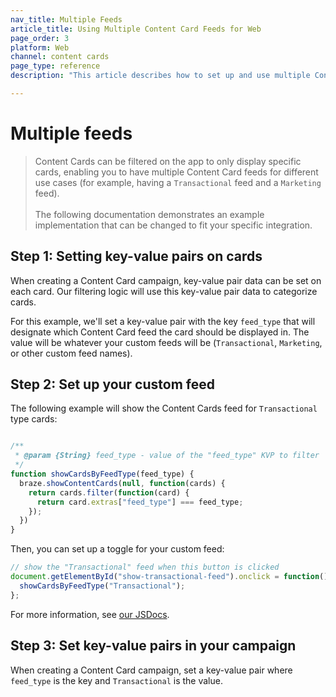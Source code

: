 ```yaml
---
nav_title: Multiple Feeds
article_title: Using Multiple Content Card Feeds for Web
page_order: 3
platform: Web
channel: content cards
page_type: reference
description: "This article describes how to set up and use multiple Content Card feeds in your web application."

---
```


# Multiple feeds

> Content Cards can be filtered on the app to only display specific cards, enabling you to have multiple Content Card feeds for different use cases (for example, having a `Transactional` feed and a `Marketing` feed).<br><br>The following documentation demonstrates an example implementation that can be changed to fit your specific integration.

## Step 1: Setting key-value pairs on cards

When creating a Content Card campaign, key-value pair data can be set on each card. Our filtering logic will use this key-value pair data to categorize cards.

For this example, we'll set a key-value pair with the key `feed_type` that will designate which Content Card feed the card should be displayed in. The value will be whatever your custom feeds will be (`Transactional`, `Marketing`, or other custom feed names).

## Step 2: Set up your custom feed

The following example will show the Content Cards feed for `Transactional` type cards:

```javascript

/**
 * @param {String} feed_type - value of the "feed_type" KVP to filter
 */
function showCardsByFeedType(feed_type) {
  braze.showContentCards(null, function(cards) {
    return cards.filter(function(card) {
      return card.extras["feed_type"] === feed_type;
    });
  })
}
```

Then, you can set up a toggle for your custom feed:

```javascript
// show the "Transactional" feed when this button is clicked
document.getElementById("show-transactional-feed").onclick = function() {
  showCardsByFeedType("Transactional"); 
};
```

For more information, see [our JSDocs](https://js.appboycdn.com/web-sdk/latest/doc/modules/braze.html#showcontentcards).

## Step 3: Set key-value pairs in your campaign

When creating a Content Card campaign, set a key-value pair where `feed_type` is the key and `Transactional` is the value.
